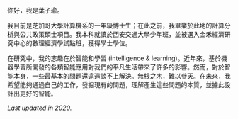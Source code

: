 <!-- > 空王應念我，窮子正迷家。
>
> – [南唐] 李煜 -->

你好，我是葉子瑜。

我目前是芝加哥大學計算機系的一年級博士生；在此之前，我畢業於此地的計算分析與公共政策碩士項目。我本科就讀於西安交通大學少年班，並被選入金禾經濟研究中心的數理經濟學試點班，獲得學士學位。

在研究中，我的志趣在於智能和學習 (intelligence & learning)。近年來，基於機器學習所開發的各類智能應用對我們的平凡生活帶來了許多的影響。然而，對於智能本身，一些最基本的問題還遠遠談不上解決。無根之木，難以參天。在未來，我希望能夠通過自己的工作，發掘現有的問題，理解產生這些問題的本質，並據此設計出更好的智能。

<!-- Debug 時出現的無聊幻想：如果努力向上，總有一天[蓋鳴暉](https://zh.wikipedia.org/wiki/%E8%93%8B%E9%B3%B4%E6%9A%89)會娶我的！（注：蓋鳴暉小姐是著名粵劇藝術家，在舞台上是文武生，亦可應花旦。我最喜歡的她的幾齣戲是<[梁祝之樓台會](https://www.bilibili.com/video/BV1st4y167Cj?from=search&seid=13772850642306707959)>和<[南唐李後主之去國歸降](https://www.bilibili.com/video/BV19x411M7a9?from=search&seid=11317019935684779170)>。我覺得她的表演，「真謂以血書者；儼有釋迦、基督擔荷人類罪惡之意」。） -->

*Last updated in 2020.*

